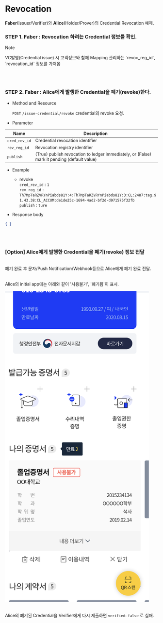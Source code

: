 Revocation
================

**Faber**(Issuer/Verifier)와 **Alice**(Holder/Prover)의 Credential Revocation 예제.
<br>

### STEP 1. Faber : Revocation 하려는 Credential 정보를 확인. 


<div class="admonition Note">
<p class="admonition-title">Note</p>
<p> VC발행(Credential issue) 시 고객정보와 함께 Mapping 관리하는  `revoc_reg_id`, `revocation_id` 정보를 가져옴 </p>
</div>

<br><br>

### STEP 2. Faber : Alice에게 발행한 Credential을 폐기(revoke)한다. 

* Method and Resource

    `POST` `/issue-credential/revoke` credential의 revoke 요청.  

* Parameter

 Name | Description 
 --- | --- 
 `cred_rev_id` | Credential revocation identifier
 `rev_reg_id` | Revocation registry identifier
 `publish` | (True) publish revocation to ledger immediately, or (False) mark it pending (default value)
 
<p></p>


* Example

    * revoke <br>
    `cred_rev_id` : `1`<br>
    `rev_reg_id` : `Th7MpTaRZVRYnPiabds81Y:4:Th7MpTaRZVRYnPiabds81Y:3:CL:2487:tag.91.43.38:CL_ACCUM:de1de25c-1694-4ad2-bf2d-d971575f32fb` <br>
    `publish` : `ture`<br>


<p></p>
 
   * Response body
```json
{ }
```

<br><br>

### [Option] Alice에게 발행한 Credential을 폐기(revoke) 정보 전달 

<br> 폐기 완료 후 문자/Push Notification/Webhook등으로 Alice에게 폐기 완료 전달. 



<br> Alice의 initial app에는 아래와 같이 '사용불가', '폐기됨'이 표시. 

![platform arch](img/initial_revoked.png)


<br> Alice의 폐기된 Credential을 Verifier에게 다시 제출하면 `verified`: `false` 로 실패.
<p></p>

